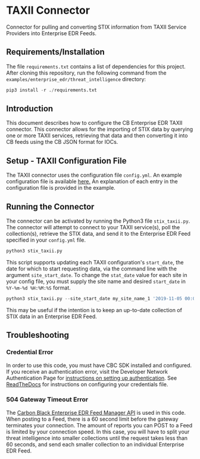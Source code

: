 # TAXII Connector
Connector for pulling and converting STIX information from TAXII Service Providers into Enterprise EDR Feeds.

## Requirements/Installation

The file `requirements.txt` contains a list of dependencies for this project. After cloning this repository, run the following command from the `examples/enterprise_edr/threat_intelligence` directory:

```python
pip3 install -r ./requirements.txt
```

## Introduction
This document describes how to configure the CB Enterprise EDR TAXII connector.
This connector allows for the importing of STIX data by querying one or more TAXII services, retrieving that data and then converting it into CB feeds using the CB JSON format for IOCs.

## Setup - TAXII Configuration File
The TAXII connector uses the configuration file `config.yml`. An example configuration file is available [here.](config.yml) An explanation of each entry in the configuration file is provided in the example.

## Running the Connector
The connector can be activated by running the Python3 file `stix_taxii.py`. The connector will attempt to connect to your TAXII service(s), poll the collection(s), retrieve the STIX data, and send it to the Enterprise EDR Feed specified in your `config.yml` file.

```python
python3 stix_taxii.py
```

This script supports updating each TAXII configuration's `start_date`, the date for which to start requesting data, via the command line with the argument `site_start_date`. To change the `stat_date` value for each site in your config file, you must supply the site name and desired `start_date` in `%Y-%m-%d %H:%M:%S` format.

```python
python3 stix_taxii.py --site_start_date my_site_name_1 '2019-11-05 00:00:00' my_site_name_2 '2019-11-05 00:00:00'
```

This may be useful if the intention is to keep an up-to-date collection of STIX data in an Enterprise EDR Feed.

## Troubleshooting

### Credential Error
In order to use this code, you must have CBC SDK installed and configured. If you receive an authentication error, visit the Developer Network Authentication Page for [instructions on setting up authentication](https://developer.carbonblack.com/reference/carbon-black-cloud/authentication/). See [ReadTheDocs](https://carbon-black-cloud-python-sdk.readthedocs.io/en/latest/authentication) for instructions on configuring your credentials file.

### 504 Gateway Timeout Error
The [Carbon Black Enterprise EDR Feed Manager API](https://developer.carbonblack.com/reference/carbon-black-cloud/cb-threathunter/latest/feed-api/) is used in this code. When posting to a Feed, there is a 60 second limit before the gateway terminates your connection. The amount of reports you can POST to a Feed is limited by your connection speed. In this case, you will have to split your threat intelligence into smaller collections until the request takes less than 60 seconds, and send each smaller collection to an individual Enterprise EDR Feed.
